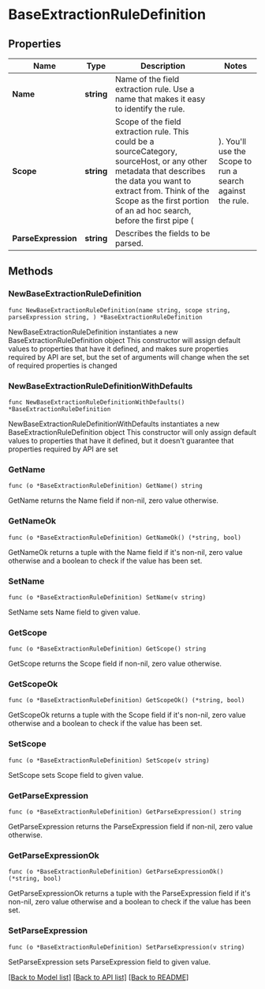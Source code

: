 # BaseExtractionRuleDefinition

## Properties

Name | Type | Description | Notes
------------ | ------------- | ------------- | -------------
**Name** | **string** | Name of the field extraction rule. Use a name that makes it easy to identify the rule. | 
**Scope** | **string** | Scope of the field extraction rule. This could be a sourceCategory, sourceHost, or any other metadata that describes the data you want to extract from. Think of the Scope as the first portion of an ad hoc search, before the first pipe ( | ). You&#39;ll use the Scope to run a search against the rule. | 
**ParseExpression** | **string** | Describes the fields to be parsed. | 

## Methods

### NewBaseExtractionRuleDefinition

`func NewBaseExtractionRuleDefinition(name string, scope string, parseExpression string, ) *BaseExtractionRuleDefinition`

NewBaseExtractionRuleDefinition instantiates a new BaseExtractionRuleDefinition object
This constructor will assign default values to properties that have it defined,
and makes sure properties required by API are set, but the set of arguments
will change when the set of required properties is changed

### NewBaseExtractionRuleDefinitionWithDefaults

`func NewBaseExtractionRuleDefinitionWithDefaults() *BaseExtractionRuleDefinition`

NewBaseExtractionRuleDefinitionWithDefaults instantiates a new BaseExtractionRuleDefinition object
This constructor will only assign default values to properties that have it defined,
but it doesn't guarantee that properties required by API are set

### GetName

`func (o *BaseExtractionRuleDefinition) GetName() string`

GetName returns the Name field if non-nil, zero value otherwise.

### GetNameOk

`func (o *BaseExtractionRuleDefinition) GetNameOk() (*string, bool)`

GetNameOk returns a tuple with the Name field if it's non-nil, zero value otherwise
and a boolean to check if the value has been set.

### SetName

`func (o *BaseExtractionRuleDefinition) SetName(v string)`

SetName sets Name field to given value.


### GetScope

`func (o *BaseExtractionRuleDefinition) GetScope() string`

GetScope returns the Scope field if non-nil, zero value otherwise.

### GetScopeOk

`func (o *BaseExtractionRuleDefinition) GetScopeOk() (*string, bool)`

GetScopeOk returns a tuple with the Scope field if it's non-nil, zero value otherwise
and a boolean to check if the value has been set.

### SetScope

`func (o *BaseExtractionRuleDefinition) SetScope(v string)`

SetScope sets Scope field to given value.


### GetParseExpression

`func (o *BaseExtractionRuleDefinition) GetParseExpression() string`

GetParseExpression returns the ParseExpression field if non-nil, zero value otherwise.

### GetParseExpressionOk

`func (o *BaseExtractionRuleDefinition) GetParseExpressionOk() (*string, bool)`

GetParseExpressionOk returns a tuple with the ParseExpression field if it's non-nil, zero value otherwise
and a boolean to check if the value has been set.

### SetParseExpression

`func (o *BaseExtractionRuleDefinition) SetParseExpression(v string)`

SetParseExpression sets ParseExpression field to given value.



[[Back to Model list]](../README.md#documentation-for-models) [[Back to API list]](../README.md#documentation-for-api-endpoints) [[Back to README]](../README.md)


